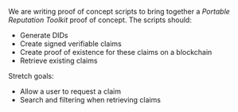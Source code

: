 We are writing proof of concept scripts to bring together a _Portable Reputation Toolkit_ proof of concept.  The scripts should: 

- Generate DIDs
- Create signed verifiable claims
- Create proof of existence for these claims on a blockchain
- Retrieve existing claims

Stretch goals:

- Allow a user to request a claim 
- Search and filtering when retrieving claims
